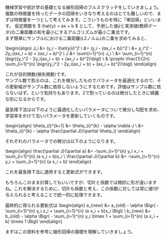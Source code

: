 機械学習や統計学の基礎となる線形回帰のフルスクラッチをしていきましょう。  
複数の特徴量を持ったデータの回帰をいきなり考えるのはとても難しいので、まずは特徴量を一つとして考えてみます。こういうものを特に「単回帰」といいます。
仮定関数を $ \hat{y} = ax + b $ として、予測した値$\hat{y}$と実測値(教師データ)の二乗距離の和を最小にするアルゴリズムが最小二乗法です。  
まず簡単にサンプル$i$における二乗距離(L2ノルム)の二乗を求めてみると、

\begin{align}
  J_i &= (y_i - \hat{y}_i)^2  \\
      &= (y_i - (ax_i + b))^2  \\
      &= y_i^2 - 2y_i(ax_i + b) + (ax_i + b)^2  \\
    J &= \sum_{i=1}^{n} J_i  \\
      &= \sum_{i=1}^{n} \bigr({y_i^2 - 2y_i(ax_i + b) + (ax_i + b)^2}\bigl)  \\
      & \propto \frac{1}{2n} \sum_{i=1}^{n} \bigr({y_i^2 - 2y_i(ax_i + b) + (ax_i + b)^2}\bigl)
\end{align}

これが目的関数(損失関数)です。  
サンプル数で割るのは、これを微分したものでパラメータを最適化するので、その更新幅がサンプル数に依存しないようにするためです。評価はサンプル数に依らないはず。という気持ちもあります。2で割っているのは微分したときに綺麗な形になるからです。  

最急降下法は以下のように最適化したいパラメータについて微分し勾配を求め、学習率をかけて古いパラメータを更新していくものです。  

\begin{align}
  \theta_{i}^{k+1} &= \theta_{i}^{k} - \alpha \nabla J \\
                   &= \theta_{i}^{k} - \alpha \frac{\partial J}{\partial \theta_i}
\end{align}

それぞれのパラメータでの微分は以下のようになります。

\begin{align}
  \frac{\partial J}{\partial a} &= -\sum_{i=1}^{n} y_i x_i + \sum_{i=1}^{n} (a x_i + b)x_i  \\
  \frac{\partial J}{\partial b} &= -\sum_{i=1}^{n} y_i     + \sum_{i=1}^{n} (a x_i + b)
\end{align}

これを最急降下法に適用すると更新式ができます。

もちろんこのまま計算してもいいですが、切片と係数では微妙に形が違いますね。これを解決するために、切片も係数と考え、この係数に対しては常に値1が与えられると考えることで統一的に処理できます。

最終的に得られる更新式は
\begin{align}
  a_{new} &= a_{old} - \alpha \Bigr( - \sum_{i=1}^{n} y_i x_i + \sum_{i=1}^{n} (a x_i + b)x_i \Bigl)  \\
  b_{new} &= b_{old} - \alpha \Bigr( - \sum_{i=1}^{n} y_i \times 1 + \sum_{i=1}^{n} (a x_i + b) \times 1 \Bigl)
\end{align}


まずはこの資料を参考に線形回帰の基礎を理解していきましょう。